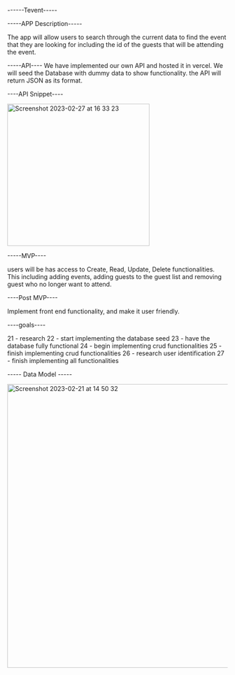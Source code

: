------Tevent-----

-----APP Description-----

The app will allow users to search through the current data to find the event that they are looking for including the id of the guests that will be attending
the event.

-----API----
We have implemented our own API and hosted it in vercel. We will seed the Database with dummy data to show functionality.
the API will return JSON as its format.

----API Snippet----

<img width="325" alt="Screenshot 2023-02-27 at 16 33 23" src="https://user-images.githubusercontent.com/79764475/221690717-cfa6df25-df33-49c5-93a0-50b65840117b.png">

-----MVP----

users will be has access to Create, Read, Update, Delete functionalities. This including adding events, adding guests to the guest list and removing guest
who no longer want to attend.

----Post MVP----

Implement front end functionality, and make it user friendly.

----goals----

21 - research
22 - start implementing the database seed
23 - have the database fully functional
24 - begin implementing crud functionalities
25 - finish implementing crud functionalities
26 - research user identification
27 - finish implementing all functionalities

----- Data Model -----

<img width="649" alt="Screenshot 2023-02-21 at 14 50 32" src="https://user-images.githubusercontent.com/79764475/220444688-80426db7-827f-47a3-a0ec-df69c1fa11dd.png">

